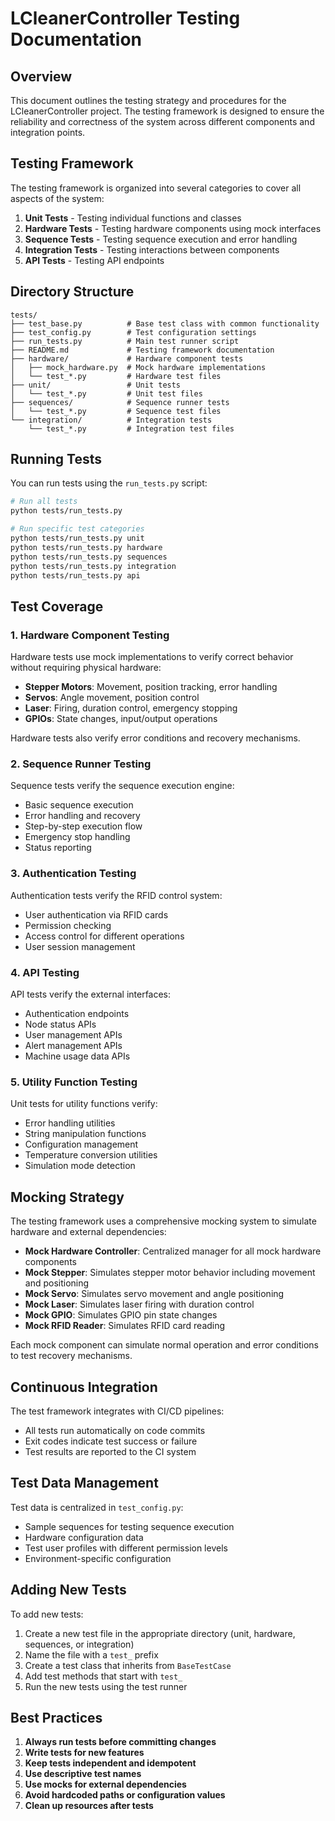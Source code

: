 # LCleanerController Testing Documentation

## Overview

This document outlines the testing strategy and procedures for the LCleanerController project. The testing framework is designed to ensure the reliability and correctness of the system across different components and integration points.

## Testing Framework

The testing framework is organized into several categories to cover all aspects of the system:

1. **Unit Tests** - Testing individual functions and classes
2. **Hardware Tests** - Testing hardware components using mock interfaces
3. **Sequence Tests** - Testing sequence execution and error handling
4. **Integration Tests** - Testing interactions between components
5. **API Tests** - Testing API endpoints

## Directory Structure

```
tests/
├── test_base.py          # Base test class with common functionality
├── test_config.py        # Test configuration settings
├── run_tests.py          # Main test runner script
├── README.md             # Testing framework documentation
├── hardware/             # Hardware component tests
│   ├── mock_hardware.py  # Mock hardware implementations
│   └── test_*.py         # Hardware test files
├── unit/                 # Unit tests
│   └── test_*.py         # Unit test files
├── sequences/            # Sequence runner tests
│   └── test_*.py         # Sequence test files
└── integration/          # Integration tests
    └── test_*.py         # Integration test files
```

## Running Tests

You can run tests using the `run_tests.py` script:

```bash
# Run all tests
python tests/run_tests.py

# Run specific test categories
python tests/run_tests.py unit
python tests/run_tests.py hardware
python tests/run_tests.py sequences
python tests/run_tests.py integration
python tests/run_tests.py api
```

## Test Coverage

### 1. Hardware Component Testing

Hardware tests use mock implementations to verify correct behavior without requiring physical hardware:

- **Stepper Motors**: Movement, position tracking, error handling
- **Servos**: Angle movement, position control
- **Laser**: Firing, duration control, emergency stopping
- **GPIOs**: State changes, input/output operations

Hardware tests also verify error conditions and recovery mechanisms.

### 2. Sequence Runner Testing

Sequence tests verify the sequence execution engine:

- Basic sequence execution
- Error handling and recovery
- Step-by-step execution flow
- Emergency stop handling
- Status reporting

### 3. Authentication Testing

Authentication tests verify the RFID control system:

- User authentication via RFID cards
- Permission checking
- Access control for different operations
- User session management

### 4. API Testing

API tests verify the external interfaces:

- Authentication endpoints
- Node status APIs
- User management APIs
- Alert management APIs
- Machine usage data APIs

### 5. Utility Function Testing

Unit tests for utility functions verify:

- Error handling utilities
- String manipulation functions
- Configuration management
- Temperature conversion utilities
- Simulation mode detection

## Mocking Strategy

The testing framework uses a comprehensive mocking system to simulate hardware and external dependencies:

- **Mock Hardware Controller**: Centralized manager for all mock hardware components
- **Mock Stepper**: Simulates stepper motor behavior including movement and positioning
- **Mock Servo**: Simulates servo movement and angle positioning
- **Mock Laser**: Simulates laser firing with duration control
- **Mock GPIO**: Simulates GPIO pin state changes
- **Mock RFID Reader**: Simulates RFID card reading

Each mock component can simulate normal operation and error conditions to test recovery mechanisms.

## Continuous Integration

The test framework integrates with CI/CD pipelines:

- All tests run automatically on code commits
- Exit codes indicate test success or failure
- Test results are reported to the CI system

## Test Data Management

Test data is centralized in `test_config.py`:

- Sample sequences for testing sequence execution
- Hardware configuration data
- Test user profiles with different permission levels
- Environment-specific configuration

## Adding New Tests

To add new tests:

1. Create a new test file in the appropriate directory (unit, hardware, sequences, or integration)
2. Name the file with a `test_` prefix
3. Create a test class that inherits from `BaseTestCase`
4. Add test methods that start with `test_`
5. Run the new tests using the test runner

## Best Practices

1. **Always run tests before committing changes**
2. **Write tests for new features**
3. **Keep tests independent and idempotent**
4. **Use descriptive test names**
5. **Use mocks for external dependencies**
6. **Avoid hardcoded paths or configuration values**
7. **Clean up resources after tests**